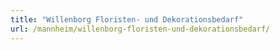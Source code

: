 ```yaml
---
title: "Willenborg Floristen- und Dekorationsbedarf"
url: /mannheim/willenborg-floristen-und-dekorationsbedarf/
---
```

